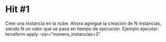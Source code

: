 # Hit #1
Cree una Instancia en la nube. 
Ahora agregue la creación de N instancias, siendo N un valor que se pasa en tiempo de ejecución.
Ejemplo ejecutar:
terraform apply -var="numero_instancias=3"